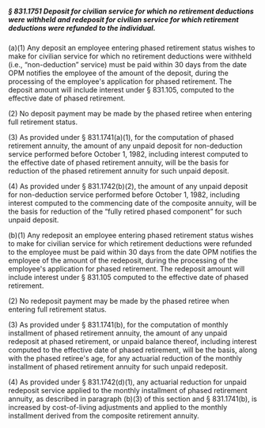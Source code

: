 ##### § 831.1751 Deposit for civilian service for which no retirement deductions were withheld and redeposit for civilian service for which retirement deductions were refunded to the individual. #####

(a)(1) Any deposit an employee entering phased retirement status wishes to make for civilian service for which no retirement deductions were withheld (i.e., “non-deduction” service) must be paid within 30 days from the date OPM notifies the employee of the amount of the deposit, during the processing of the employee's application for phased retirement. The deposit amount will include interest under § 831.105, computed to the effective date of phased retirement.

(2) No deposit payment may be made by the phased retiree when entering full retirement status.

(3) As provided under § 831.1741(a)(1), for the computation of phased retirement annuity, the amount of any unpaid deposit for non-deduction service performed before October 1, 1982, including interest computed to the effective date of phased retirement annuity, will be the basis for reduction of the phased retirement annuity for such unpaid deposit.

(4) As provided under § 831.1742(b)(2), the amount of any unpaid deposit for non-deduction service performed before October 1, 1982, including interest computed to the commencing date of the composite annuity, will be the basis for reduction of the “fully retired phased component” for such unpaid deposit.

(b)(1) Any redeposit an employee entering phased retirement status wishes to make for civilian service for which retirement deductions were refunded to the employee must be paid within 30 days from the date OPM notifies the employee of the amount of the redeposit, during the processing of the employee's application for phased retirement. The redeposit amount will include interest under § 831.105 computed to the effective date of phased retirement.

(2) No redeposit payment may be made by the phased retiree when entering full retirement status.

(3) As provided under § 831.1741(b), for the computation of monthly installment of phased retirement annuity, the amount of any unpaid redeposit at phased retirement, or unpaid balance thereof, including interest computed to the effective date of phased retirement, will be the basis, along with the phased retiree's age, for any actuarial reduction of the monthly installment of phased retirement annuity for such unpaid redeposit.

(4) As provided under § 831.1742(d)(1), any actuarial reduction for unpaid redeposit service applied to the monthly installment of phased retirement annuity, as described in paragraph (b)(3) of this section and § 831.1741(b), is increased by cost-of-living adjustments and applied to the monthly installment derived from the composite retirement annuity.
